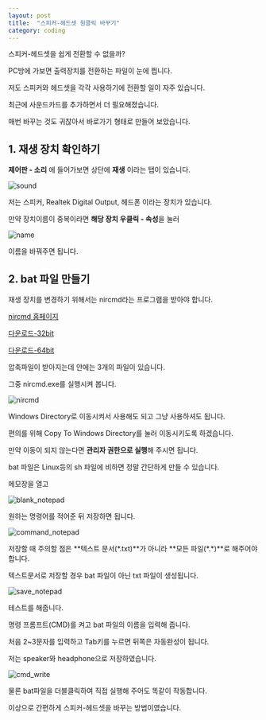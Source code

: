 ```yaml
---
layout: post
title:  "스피커-헤드셋 원클릭 바꾸기"
category: coding
---
```


스피커-헤드셋을 쉽게 전환할 수 없을까?

PC방에 가보면 출력장치를 전환하는 파일이 눈에 띕니다.

저도 스피커와 헤드셋을 각각 사용하기에 전환할 일이 자주 있습니다.

최근에 사운드카드를 추가하면서 더 필요해졌습니다.

매번 바꾸는 것도 귀찮아서 바로가기 형태로 만들어 보았습니다.

## 1. 재생 장치 확인하기

**제어판 - 소리** 에 들어가보면 상단에 **재생** 이라는 탭이 있습니다.

![sound](https://drive.google.com/uc?id=0B_CtpwiAk5hIeEwybk90ZW54LWM)

저는 스피커, Realtek Digital Output, 헤드폰 이라는 장치가 있습니다.

만약 장치이름이 중복이라면 **해당 장치 우클릭 - 속성**을 눌러

![name](https://drive.google.com/uc?id=0B_CtpwiAk5hIWmxNTTV6RzlZOXM)

이름을 바꿔주면 됩니다.

## 2. bat 파일 만들기

재생 장치를 변경하기 위해서는 nircmd라는 프로그램을 받아야 합니다.

[nircmd 홈페이지](http://www.nirsoft.net/utils/nircmd.html)

[다운로드-32bit](http://www.nirsoft.net/utils/nircmd.zip)

[다운로드-64bit](http://www.nirsoft.net/utils/nircmd-x64.zip)

압축파일이 받아지는데 안에는 3개의 파일이 있습니다.

그중 nircmd.exe를 실행시켜 봅니다.

![nircmd](https://drive.google.com/uc?id=0B_CtpwiAk5hIS3lkeEZScHdfa28)

Windows Directory로 이동시켜서 사용해도 되고 그냥 사용하셔도 됩니다.

편의를 위해 Copy To Windows Directory를 눌러 이동시키도록 하겠습니다.

만약 이동이 되지 않는다면 **관리자 권한으로 실행**해 주시면 됩니다.

bat 파일은 Linux등의 sh 파일에 비하면 정말 간단하게 만들 수 있습니다.

메모장을 열고

![blank_notepad](https://drive.google.com/uc?id=0B_CtpwiAk5hIdkZOcGtOamNDSWc)

원하는 명령어를 적어준 뒤 저장하면 됩니다.

![command_notepad](https://drive.google.com/uc?id=0B_CtpwiAk5hIaDFLWXEtUWdLNU0)

저장할 때 주의할 점은 **텍스트 문서(\*.txt)**가 아니라 **모든 파일(\*.\*)**로 해주어야 합니다.

텍스트문서로 저장할 경우 bat 파일이 아닌 txt 파일이 생성됩니다.

![save_notepad](https://drive.google.com/uc?id=0B_CtpwiAk5hIWm9MUlpKMlQtLVE)

테스트를 해줍니다.

명령 프롬프트(CMD)를 켜고 bat 파일의 이름을 입력해 줍니다.

처음 2~3문자를 입력하고 Tab키를 누르면 뒤쪽은 자동완성이 됩니다.

저는 speaker와 headphone으로 저장하였습니다.

![cmd_write](https://drive.google.com/uc?id=0B_CtpwiAk5hIUWU2X0dWU3VHMFk)

물론 bat파일을 더블클릭하여 직접 실행해 주어도 똑같이 작동합니다.

이상으로 간편하게 스피커-헤드셋을 바꾸는 방법이였습니다.